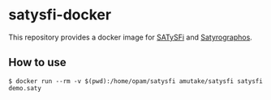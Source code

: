 satysfi-docker
==============

This repository provides a docker image for [SATySFi](https://github.com/gfngfn/SATySFi) and [Satyrographos](https://github.com/na4zagin3/satyrographos).

How to use
----------

```
$ docker run --rm -v $(pwd):/home/opam/satysfi amutake/satysfi satysfi demo.saty
```
